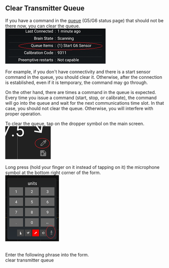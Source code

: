 ## Clear Transmitter Queue  
  
If you have a command in the [queue](./Transmitter-Queue.md) (G5/G6 status page) that should not be there now, you can clear the queue.  
![](./images/tx-queue.png)  

For example, if you don't have connectivity and there is a start sensor command in the queue, you should clear it.  Otherwise, after the connection is established, even if it is temporary, the command may go through.  

On the other hand, there are times a command in the queue is expected.  Every time you issue a command (start, stop, or calibrate), the command will go into the queue and wait for the next communications time slot.  In that case, you should not clear the queue.  Otherwise, you will interfere with proper operation.  

To clear the queue, tap on the dropper symbol on the main screen.  
![](./images/syringe-symbol.png)  

Long press (hold your finger on it instead of tapping on it) the microphone symbol at the bottom right corner of the form.  
![](./images/treatment-menu.png)  
<br/>  

Enter the following phrase into the form.  
clear transmitter queue  
